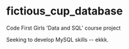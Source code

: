 # fictious_cup_database
Code First Girls 'Data and SQL' course project


Seeking to develop MySQL skills -- ekkk.
